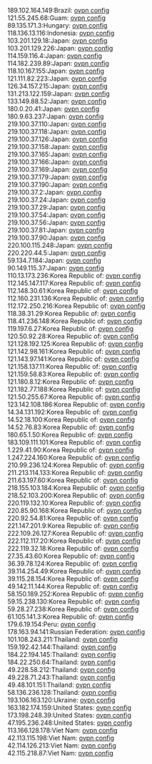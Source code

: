 189.102.164.149:Brazil: [ovpn config](vpn/189_102_164_149.ovpn)  
121.55.245.68:Guam: [ovpn config](vpn/121_55_245_68.ovpn)  
89.135.171.3:Hungary: [ovpn config](vpn/89_135_171_3.ovpn)  
118.136.13.116:Indonesia: [ovpn config](vpn/118_136_13_116.ovpn)  
103.201.129.18:Japan: [ovpn config](vpn/103_201_129_18.ovpn)  
103.201.129.226:Japan: [ovpn config](vpn/103_201_129_226.ovpn)  
114.159.116.4:Japan: [ovpn config](vpn/114_159_116_4.ovpn)  
114.182.239.89:Japan: [ovpn config](vpn/114_182_239_89.ovpn)  
118.10.167.155:Japan: [ovpn config](vpn/118_10_167_155.ovpn)  
121.111.82.223:Japan: [ovpn config](vpn/121_111_82_223.ovpn)  
126.34.157.215:Japan: [ovpn config](vpn/126_34_157_215.ovpn)  
131.213.122.159:Japan: [ovpn config](vpn/131_213_122_159.ovpn)  
133.149.88.52:Japan: [ovpn config](vpn/133_149_88_52.ovpn)  
180.0.20.41:Japan: [ovpn config](vpn/180_0_20_41.ovpn)  
180.9.63.237:Japan: [ovpn config](vpn/180_9_63_237.ovpn)  
219.100.37.110:Japan: [ovpn config](vpn/219_100_37_110.ovpn)  
219.100.37.118:Japan: [ovpn config](vpn/219_100_37_118.ovpn)  
219.100.37.126:Japan: [ovpn config](vpn/219_100_37_126.ovpn)  
219.100.37.158:Japan: [ovpn config](vpn/219_100_37_158.ovpn)  
219.100.37.165:Japan: [ovpn config](vpn/219_100_37_165.ovpn)  
219.100.37.166:Japan: [ovpn config](vpn/219_100_37_166.ovpn)  
219.100.37.169:Japan: [ovpn config](vpn/219_100_37_169.ovpn)  
219.100.37.179:Japan: [ovpn config](vpn/219_100_37_179.ovpn)  
219.100.37.190:Japan: [ovpn config](vpn/219_100_37_190.ovpn)  
219.100.37.2:Japan: [ovpn config](vpn/219_100_37_2.ovpn)  
219.100.37.24:Japan: [ovpn config](vpn/219_100_37_24.ovpn)  
219.100.37.29:Japan: [ovpn config](vpn/219_100_37_29.ovpn)  
219.100.37.54:Japan: [ovpn config](vpn/219_100_37_54.ovpn)  
219.100.37.56:Japan: [ovpn config](vpn/219_100_37_56.ovpn)  
219.100.37.81:Japan: [ovpn config](vpn/219_100_37_81.ovpn)  
219.100.37.90:Japan: [ovpn config](vpn/219_100_37_90.ovpn)  
220.100.115.248:Japan: [ovpn config](vpn/220_100_115_248.ovpn)  
220.220.44.5:Japan: [ovpn config](vpn/220_220_44_5.ovpn)  
59.134.7.184:Japan: [ovpn config](vpn/59_134_7_184.ovpn)  
90.149.115.37:Japan: [ovpn config](vpn/90_149_115_37.ovpn)  
110.13.173.236:Korea Republic of: [ovpn config](vpn/110_13_173_236.ovpn)  
112.145.147.117:Korea Republic of: [ovpn config](vpn/112_145_147_117.ovpn)  
112.148.30.61:Korea Republic of: [ovpn config](vpn/112_148_30_61.ovpn)  
112.160.231.136:Korea Republic of: [ovpn config](vpn/112_160_231_136.ovpn)  
112.172.250.216:Korea Republic of: [ovpn config](vpn/112_172_250_216.ovpn)  
118.38.31.29:Korea Republic of: [ovpn config](vpn/118_38_31_29.ovpn)  
118.41.236.148:Korea Republic of: [ovpn config](vpn/118_41_236_148.ovpn)  
119.197.6.27:Korea Republic of: [ovpn config](vpn/119_197_6_27.ovpn)  
120.50.92.28:Korea Republic of: [ovpn config](vpn/120_50_92_28.ovpn)  
121.128.192.125:Korea Republic of: [ovpn config](vpn/121_128_192_125.ovpn)  
121.142.98.161:Korea Republic of: [ovpn config](vpn/121_142_98_161.ovpn)  
121.143.97.141:Korea Republic of: [ovpn config](vpn/121_143_97_141.ovpn)  
121.158.137.11:Korea Republic of: [ovpn config](vpn/121_158_137_11.ovpn)  
121.159.58.83:Korea Republic of: [ovpn config](vpn/121_159_58_83.ovpn)  
121.180.8.12:Korea Republic of: [ovpn config](vpn/121_180_8_12.ovpn)  
121.182.77.188:Korea Republic of: [ovpn config](vpn/121_182_77_188.ovpn)  
121.50.255.67:Korea Republic of: [ovpn config](vpn/121_50_255_67.ovpn)  
123.142.108.186:Korea Republic of: [ovpn config](vpn/123_142_108_186.ovpn)  
14.34.131.192:Korea Republic of: [ovpn config](vpn/14_34_131_192.ovpn)  
14.52.18.100:Korea Republic of: [ovpn config](vpn/14_52_18_100.ovpn)  
14.52.76.83:Korea Republic of: [ovpn config](vpn/14_52_76_83.ovpn)  
180.65.1.50:Korea Republic of: [ovpn config](vpn/180_65_1_50.ovpn)  
183.109.111.101:Korea Republic of: [ovpn config](vpn/183_109_111_101.ovpn)  
1.229.41.90:Korea Republic of: [ovpn config](vpn/1_229_41_90.ovpn)  
1.247.224.160:Korea Republic of: [ovpn config](vpn/1_247_224_160.ovpn)  
210.99.236.124:Korea Republic of: [ovpn config](vpn/210_99_236_124.ovpn)  
211.213.114.133:Korea Republic of: [ovpn config](vpn/211_213_114_133.ovpn)  
211.63.197.60:Korea Republic of: [ovpn config](vpn/211_63_197_60.ovpn)  
218.155.103.184:Korea Republic of: [ovpn config](vpn/218_155_103_184.ovpn)  
218.52.103.200:Korea Republic of: [ovpn config](vpn/218_52_103_200.ovpn)  
220.119.132.10:Korea Republic of: [ovpn config](vpn/220_119_132_10.ovpn)  
220.85.90.168:Korea Republic of: [ovpn config](vpn/220_85_90_168.ovpn)  
220.92.54.81:Korea Republic of: [ovpn config](vpn/220_92_54_81.ovpn)  
221.147.201.9:Korea Republic of: [ovpn config](vpn/221_147_201_9.ovpn)  
222.109.26.127:Korea Republic of: [ovpn config](vpn/222_109_26_127.ovpn)  
222.112.117.20:Korea Republic of: [ovpn config](vpn/222_112_117_20.ovpn)  
222.119.32.18:Korea Republic of: [ovpn config](vpn/222_119_32_18.ovpn)  
27.35.43.60:Korea Republic of: [ovpn config](vpn/27_35_43_60.ovpn)  
36.39.78.124:Korea Republic of: [ovpn config](vpn/36_39_78_124.ovpn)  
39.114.254.49:Korea Republic of: [ovpn config](vpn/39_114_254_49.ovpn)  
39.115.28.154:Korea Republic of: [ovpn config](vpn/39_115_28_154.ovpn)  
49.142.11.144:Korea Republic of: [ovpn config](vpn/49_142_11_144.ovpn)  
58.150.189.252:Korea Republic of: [ovpn config](vpn/58_150_189_252.ovpn)  
59.15.238.130:Korea Republic of: [ovpn config](vpn/59_15_238_130.ovpn)  
59.28.27.238:Korea Republic of: [ovpn config](vpn/59_28_27_238.ovpn)  
61.105.141.3:Korea Republic of: [ovpn config](vpn/61_105_141_3.ovpn)  
179.6.19.154:Peru: [ovpn config](vpn/179_6_19_154.ovpn)  
178.163.94.141:Russian Federation: [ovpn config](vpn/178_163_94_141.ovpn)  
101.108.243.211:Thailand: [ovpn config](vpn/101_108_243_211.ovpn)  
159.192.42.144:Thailand: [ovpn config](vpn/159_192_42_144.ovpn)  
184.22.194.145:Thailand: [ovpn config](vpn/184_22_194_145.ovpn)  
184.22.250.64:Thailand: [ovpn config](vpn/184_22_250_64.ovpn)  
49.228.58.212:Thailand: [ovpn config](vpn/49_228_58_212.ovpn)  
49.228.71.243:Thailand: [ovpn config](vpn/49_228_71_243.ovpn)  
49.48.101.151:Thailand: [ovpn config](vpn/49_48_101_151.ovpn)  
58.136.236.128:Thailand: [ovpn config](vpn/58_136_236_128.ovpn)  
193.106.163.120:Ukraine: [ovpn config](vpn/193_106_163_120.ovpn)  
163.182.174.159:United States: [ovpn config](vpn/163_182_174_159.ovpn)  
173.198.248.39:United States: [ovpn config](vpn/173_198_248_39.ovpn)  
47.195.236.248:United States: [ovpn config](vpn/47_195_236_248.ovpn)  
113.166.128.178:Viet Nam: [ovpn config](vpn/113_166_128_178.ovpn)  
42.113.115.198:Viet Nam: [ovpn config](vpn/42_113_115_198.ovpn)  
42.114.126.213:Viet Nam: [ovpn config](vpn/42_114_126_213.ovpn)  
42.115.218.87:Viet Nam: [ovpn config](vpn/42_115_218_87.ovpn)  
